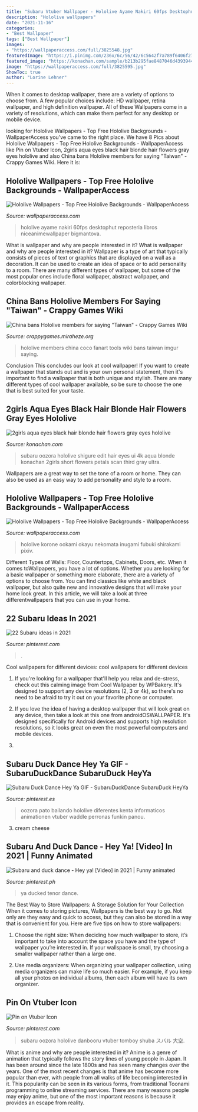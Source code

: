 ```yaml
---
title: "Subaru Vtuber Wallpaper - Hololive Ayame Nakiri 60fps Desktophut Reposteria Libros Niceanimewallpaper Bigmantova"
description: "Hololive wallpapers"
date: "2021-11-16"
categories:
- "Best Wallpaper"
tags: ["Best Wallpaper"]
images:
- "https://wallpaperaccess.com/full/3825548.jpg"
featuredImage: "https://i.pinimg.com/236x/6c/56/42/6c5642f7a789f6406f27f1aff1e63c08.jpg?nii=t"
featured_image: "https://konachan.com/sample/b213b295fae8487046d4393944761974/Konachan.com - 320157 sample.jpg"
image: "https://wallpaperaccess.com/full/3825595.jpg"
ShowToc: true
author: "Lorine Lehner"
---
```



When it comes to desktop wallpaper, there are a variety of options to choose from. A few popular choices include: HD wallpaper, retina wallpaper, and high definition wallpaper. All of these Wallpapers come in a variety of resolutions, which can make them perfect for any desktop or mobile device. 

	

		
looking for Hololive Wallpapers - Top Free Hololive Backgrounds - WallpaperAccess you've came to the right place. We have 8 Pics about Hololive Wallpapers - Top Free Hololive Backgrounds - WallpaperAccess like Pin on Vtuber Icon, 2girls aqua eyes black hair blonde hair flowers gray eyes hololive and also China bans Hololive members for saying &quot;Taiwan&quot; - Crappy Games Wiki. Here it is:
		
    
## Hololive Wallpapers - Top Free Hololive Backgrounds - WallpaperAccess

<img loading=lazy src="https://wallpaperaccess.com/full/3825595.jpg" onerror="this.onerror=null;this.src='https://tse2.mm.bing.net/th?id=OIP.2jAntRfyXSg61THc1TeSUQHaEK&amp;pid=15.1';" alt="Hololive Wallpapers - Top Free Hololive Backgrounds - WallpaperAccess">

_Source: wallpaperaccess.com_

>hololive ayame nakiri 60fps desktophut reposteria libros niceanimewallpaper bigmantova. 

	

What is wallpaper and why are people interested in it?
What is wallpaper and why are people interested in it?
Wallpaper is a type of art that typically consists of pieces of text or graphics that are displayed on a wall as a decoration. It can be used to create an idea of space or to add personality to a room. There are many different types of wallpaper, but some of the most popular ones include floral wallpaper, abstract wallpaper, and colorblocking wallpaper.

    
## China Bans Hololive Members For Saying &quot;Taiwan&quot; - Crappy Games Wiki

<img loading=lazy src="https://static.miraheze.org/crappygameswiki/thumb/e/e0/Cocoban.jpg/1200px-Cocoban.jpg" onerror="this.onerror=null;this.src='https://tse1.mm.bing.net/th?id=OIP.rQohb_8vz0yCJnzPbSoRJgHaKe&amp;pid=15.1';" alt="China bans Hololive members for saying &quot;Taiwan&quot; - Crappy Games Wiki">

_Source: crappygames.miraheze.org_

>hololive members china coco fanart tools wiki bans taiwan imgur saying. 

	

Conclusion
This concludes our look at cool wallpaper! If you want to create a wallpaper that stands out and is your own personal statement, then it's important to find a wallpaper that is both unique and stylish. There are many different types of cool wallpaper available, so be sure to choose the one that is best suited for your taste.

    
## 2girls Aqua Eyes Black Hair Blonde Hair Flowers Gray Eyes Hololive

<img loading=lazy src="https://konachan.com/sample/b213b295fae8487046d4393944761974/Konachan.com - 320157 sample.jpg" onerror="this.onerror=null;this.src='https://tse2.mm.bing.net/th?id=OIP.IeI6vcje7N1thBYAwMR5ZgHaFG&amp;pid=15.1';" alt="2girls aqua eyes black hair blonde hair flowers gray eyes hololive">

_Source: konachan.com_

>subaru oozora hololive shigure edit hair eyes ui 4k aqua blonde konachan 2girls short flowers petals scan third gray ultra. 

	

Wallpapers are a great way to set the tone of a room or home. They can also be used as an easy way to add personality and style to a room.

    
## Hololive Wallpapers - Top Free Hololive Backgrounds - WallpaperAccess

<img loading=lazy src="https://wallpaperaccess.com/full/3825548.jpg" onerror="this.onerror=null;this.src='https://tse3.mm.bing.net/th?id=OIP.-oEvfAogC9MuPinmr4t8ZgHaEK&amp;pid=15.1';" alt="Hololive Wallpapers - Top Free Hololive Backgrounds - WallpaperAccess">

_Source: wallpaperaccess.com_

>hololive korone ookami okayu nekomata inugami fubuki shirakami pixiv. 

	

Different Types of Walls: Floor, Countertops, Cabinets, Doors, etc.
When it comes toWallpapers, you have a lot of options. Whether you are looking for a basic wallpaper or something more elaborate, there are a variety of options to choose from. You can find classics like white and black wallpaper, but also quite new and innovative designs that will make your home look great. In this article, we will take a look at three differentwallpapers that you can use in your home.

    
## 22 Subaru Ideas In 2021

<img loading=lazy src="https://i.pinimg.com/474x/8a/95/7e/8a957e78c8e58037b1017adf95981a74.jpg" onerror="this.onerror=null;this.src='https://tse3.mm.bing.net/th?id=OIP.aEZa8qcNjJ_06A7yAdKRjAAAAA&amp;pid=15.1';" alt="22 Subaru ideas in 2021">

_Source: pinterest.com_

>. 

	

Cool wallpapers for different devices:
cool wallpapers for different devices 

1. If you're looking for a wallpaper that'll help you relax and de-stress, check out this calming image from Cool Wallpaper by WPBakery. It's designed to support any device resolutions (2, 3 or 4k), so there's no need to be afraid to try it out on your favorite phone or computer.

2. If you love the idea of having a desktop wallpaper that will look great on any device, then take a look at this one from androidOSWALLPAPER. It's designed specifically for Android devices and supports high resolution resolutions, so it looks great on even the most powerful computers and mobile devices.

3.

    
## Subaru Duck Dance Hey Ya GIF - SubaruDuckDance SubaruDuck HeyYa

<img loading=lazy src="https://i.pinimg.com/236x/d1/6d/54/d16d54f7d497b9d15a0be28e56931f5f.jpg?nii=t" onerror="this.onerror=null;this.src='https://tse3.mm.bing.net/th?id=OIP.ZoMAIoZdJVifqckjZqnjnAAAAA&amp;pid=15.1';" alt="Subaru Duck Dance Hey Ya GIF - SubaruDuckDance SubaruDuck HeyYa">

_Source: pinterest.es_

>oozora pato bailando hololive diferentes kenta informaticos animationen vtuber waddle perronas funkin panou. 

	

3. cream cheese 

    
## Subaru And Duck Dance - Hey Ya! [Video] In 2021 | Funny Animated

<img loading=lazy src="https://i.pinimg.com/236x/ce/b2/c7/ceb2c7f442a732b3bab0e1820245cd5e.jpg?nii=t" onerror="this.onerror=null;this.src='https://tse2.mm.bing.net/th?id=OIP.63qK9O8yZm7ITfvlIgJhbAAAAA&amp;pid=15.1';" alt="Subaru and duck dance - Hey ya! [Video] in 2021 | Funny animated">

_Source: pinterest.ph_

>ya ducked tenor dance. 

	

The Best Way to Store Wallpapers: A Storage Solution for Your Collection
When it comes to storing pictures, Wallpapers is the best way to go. Not only are they easy and quick to access, but they can also be stored in a way that is convenient for you. Here are five tips on how to store wallpapers:
1) Choose the right size: When deciding how much wallpaper to store, it’s important to take into account the space you have and the type of wallpaper you’re interested in. If your wallspace is small, try choosing a smaller wallpaper rather than a large one.

2) Use media organizers: When organizing your wallpaper collection, using media organizers can make life so much easier. For example, if you keep all your photos on individual albums, then each album will have its own organizer.

    
## Pin On Vtuber Icon

<img loading=lazy src="https://i.pinimg.com/236x/6c/56/42/6c5642f7a789f6406f27f1aff1e63c08.jpg?nii=t" onerror="this.onerror=null;this.src='https://tse1.mm.bing.net/th?id=OIP.7ReUuS0oJJBjRt6fn2sCMQAAAA&amp;pid=15.1';" alt="Pin on Vtuber Icon">

_Source: pinterest.com_

>subaru oozora hololive danbooru vtuber tomboy shuba スバル 大空. 

	

What is anime and why are people interested in it?
Anime is a genre of animation that typically follows the story lines of young people in Japan. It has been around since the late 1800s and has seen many changes over the years. One of the most recent changes is that anime has become more popular than ever, with people from all walks of life becoming interested in it. This popularity can be seen in its various forms, from traditional Toonami programming to online streaming services. There are many reasons people may enjoy anime, but one of the most important reasons is because it provides an escape from reality.

